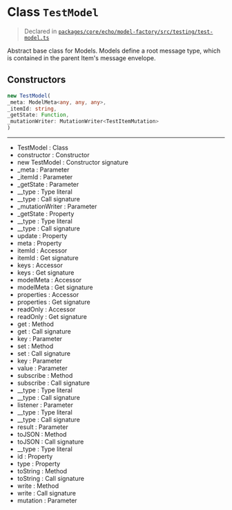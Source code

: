 # Class `TestModel`
> Declared in [`packages/core/echo/model-factory/src/testing/test-model.ts`](https://github.com/dxos/protocols/blob/main/packages/core/echo/model-factory/src/testing/test-model.ts#L36)

Abstract base class for Models.
Models define a root message type, which is contained in the parent Item's message envelope.

## Constructors
```ts
new TestModel(
_meta: ModelMeta<any, any, any>,
_itemId: string,
_getState: Function,
_mutationWriter: MutationWriter<TestItemMutation>
)
```

---
- TestModel : Class
- constructor : Constructor
- new TestModel : Constructor signature
- _meta : Parameter
- _itemId : Parameter
- _getState : Parameter
- __type : Type literal
- __type : Call signature
- _mutationWriter : Parameter
- _getState : Property
- __type : Type literal
- __type : Call signature
- update : Property
- meta : Property
- itemId : Accessor
- itemId : Get signature
- keys : Accessor
- keys : Get signature
- modelMeta : Accessor
- modelMeta : Get signature
- properties : Accessor
- properties : Get signature
- readOnly : Accessor
- readOnly : Get signature
- get : Method
- get : Call signature
- key : Parameter
- set : Method
- set : Call signature
- key : Parameter
- value : Parameter
- subscribe : Method
- subscribe : Call signature
- __type : Type literal
- __type : Call signature
- listener : Parameter
- __type : Type literal
- __type : Call signature
- result : Parameter
- toJSON : Method
- toJSON : Call signature
- __type : Type literal
- id : Property
- type : Property
- toString : Method
- toString : Call signature
- write : Method
- write : Call signature
- mutation : Parameter
